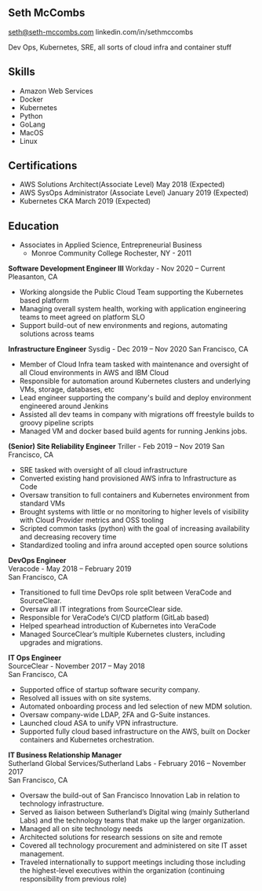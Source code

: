 ## Seth  McCombs
seth@seth-mccombs.com
linkedin.com/in/sethmccombs

Dev Ops, Kubernetes, SRE, all sorts of cloud infra and container stuff

## Skills
* Amazon Web Services
* Docker
* Kubernetes
* Python
* GoLang
* MacOS
* Linux


## Certifications
* AWS  Solutions  Architect(Associate  Level)  May  2018  (Expected)
* AWS  SysOps  Administrator  (Associate  Level) January 2019  (Expected)
* Kubernetes CKA March 2019 (Expected)


## Education
* Associates  in  Applied  Science, Entrepreneurial  Business
  * Monroe  Community  College  Rochester,  NY  -  2011

**Software Development Engineer III**
Workday - Nov 2020 – Current
Pleasanton, CA

* Working alongside the Public Cloud Team supporting the Kubernetes based platform
* Managing overall system health, working with application engineering teams to meet agreed on platform SLO
* Support build-out of new environments and regions, automating solutions across teams

**Infrastructure Engineer**
Sysdig - Dec 2019 – Nov 2020
San Francisco, CA

* Member of Cloud Infra team tasked with maintenance and oversight of all Cloud environments in AWS and IBM Cloud
* Responsible for automation around Kubernetes clusters and underlying VMs, storage, databases, etc
* Lead engineer supporting the company's build and deploy environment engineered around Jenkins
* Assisted all dev teams in company with migrations off freestyle builds to groovy pipeline scripts
* Managed VM and docker based build agents for running Jenkins jobs.

**(Senior) Site Reliability Engineer**
Triller - Feb 2019 – Nov 2019
San Francisco, CA

* SRE tasked with oversight of all cloud infrastructure
* Converted existing hand provisioned AWS infra to Infrastructure as Code
* Oversaw transition to full containers and Kubernetes environment from standard VMs
* Brought systems with little or no monitoring to higher levels of visibility with Cloud Provider metrics and OSS tooling
* Scripted common tasks (python) with the goal of increasing availability and decreasing recovery time 
* Standardized tooling and infra around accepted open source solutions


**DevOps Engineer**  
Veracode - May 2018 – February 2019  
San Francisco, CA

* Transitioned to full time DevOps role split between VeraCode and SourceClear. 
* Oversaw all IT integrations from SourceClear side. 
* Responsible for VeraCode’s CI/CD platform (GitLab based)
* Helped spearhead introduction of Kubernetes into VeraCode
* Managed SourceClear’s multiple Kubernetes clusters, including upgrades and migrations.

**IT Ops Engineer**  
SourceClear - November 2017 – May 2018  
San Francisco, CA

* Supported office of startup software security company.
* Resolved all issues with on site systems.
* Automated onboarding process and led selection of new MDM solution.
* Oversaw company-wide LDAP, 2FA and G-Suite instances.
* Launched cloud ASA to unify VPN infrastructure. 
* Supported fully cloud based infrastructure on the AWS, built on Docker containers and Kubernetes orchestration. 	

**IT Business Relationship Manager**  
Sutherland Global Services/Sutherland Labs - 
February 2016 – November 2017  
San Francisco, CA

* Oversaw the build-out of San Francisco Innovation Lab in relation to technology infrastructure. 
* Served as liaison between Sutherland’s Digital wing (mainly Sutherland Labs) and the technology teams that make up the larger organization.
* Managed all on site technology needs
* Architected solutions for research sessions on site and remote
* Covered all technology procurement and administered on site IT asset management. 
* Traveled internationally to support meetings including those including the highest-level executives within the organization (continuing responsibility from previous role)
